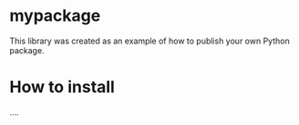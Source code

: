 # mypackage 
This library was created as an example of how to publish your own Python package.

# How to install

....